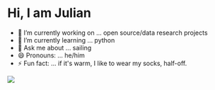 # Hi, I am Julian

- 🔭 I’m currently working on ... open source/data research projects
- 🌱 I’m currently learning ... python
- 💬 Ask me about ... sailing
- 😄 Pronouns: ... he/him
- ⚡ Fun fact: ... if it's warm, I like to wear my socks, half-off.



<a href="https://github.com/">
  <img align="center" src="https://github-readme-stats.vercel.app/api?username=nailend&repo=convoychat)" />
</a>

<!--
<a href="https://github.com/">
  <img align="center" src="https://github-readme-stats.vercel.app/api/top-langs/?username=nailend&layout=compact&repo=convoychat" />
</a>


**nailend/nailend** is a ✨ _special_ ✨ repository because its `README.md` (this file) appears on your GitHub profile.

Here are some ideas to get you started:

- 🔭 I’m currently working on ...
- 🌱 I’m currently learning ...
- 👯 I’m looking to collaborate on ...
- 🤔 I’m looking for help with ...
- 💬 Ask me about ...
- 📫 How to reach me: ...
- 😄 Pronouns: ...
- ⚡ Fun fact: ...
-->
